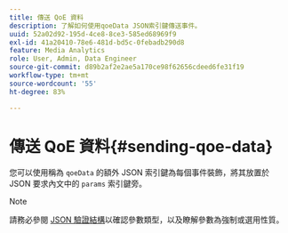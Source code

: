 ```yaml
---
title: 傳送 QoE 資料
description: 了解如何使用qoeData JSON索引鍵傳送事件。
uuid: 52a02d92-195d-4ce8-8ce3-585ed68969f9
exl-id: 41a20410-78e6-481d-bd5c-0febadb290d8
feature: Media Analytics
role: User, Admin, Data Engineer
source-git-commit: d89b2af2e2ae5a170ce98f62656cdeed6fe31f19
workflow-type: tm+mt
source-wordcount: '55'
ht-degree: 83%

---
```


# 傳送 QoE 資料{#sending-qoe-data}

您可以使用稱為 `qoeData` 的額外 JSON 索引鍵為每個事件裝飾，將其放置於 JSON 要求內文中的 `params` 索引鍵旁。

>[!NOTE]
>
>請務必參閱 [JSON 驗證結構](/help/media-collection-api/mc-api-impl/mc-api-validate-reqs.md)以確認參數類型，以及瞭解參數為強制或選用性質。
